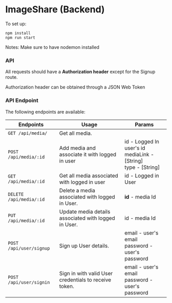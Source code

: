 # ImageShare (Backend)

To set up:
```
npm install
npm run start
```
Notes: Make sure to have nodemon installed

### API

All requests should have a **Authorization header** except for the Signup route.

Authorization header can be obtained through a JSON Web Token

### API Endpoint

The following endpoints are available:

| Endpoints       | Usage          | Params         |
|-----------------|----------------|----------------|
| `GET /api/media/` | Get all media. |  |
| `POST /api/media/:id` | Add media and associate it with logged in user | id - Logged In user's id <br> mediaLink - [String] <br> type - [String] |
| `GET /api/media/:id` | Get all media associated with logged in user | id - Logged in User |
| `DELETE /api/media/:id` | Delete a media associated with logged in User. | **id** - media Id |
| `PUT /api/media/:id` | Update media details associated with logged in User. | id - media Id |
| `POST /api/user/signup` | Sign up User details. | email - user's email <br> password - user's password |
| `POST /api/user/signin` | Sign in with valid User credentials to receive token. | email - user's email <br> password - user's password|

